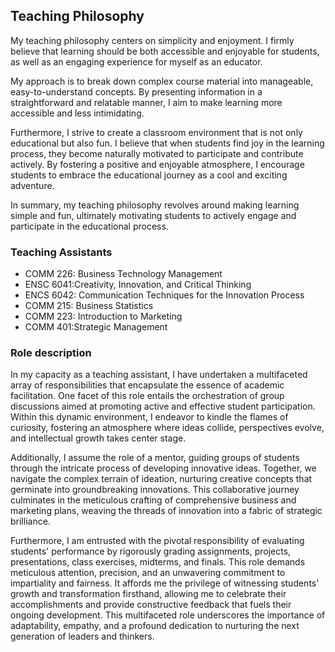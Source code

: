 ## Teaching Philosophy
My teaching philosophy centers on simplicity and enjoyment. I firmly believe that learning should be both accessible and enjoyable for students, as well as an engaging experience for myself as an educator. 

My approach is to break down complex course material into manageable, easy-to-understand concepts. By presenting information in a straightforward and relatable manner, I aim to make learning more accessible and less intimidating.

Furthermore, I strive to create a classroom environment that is not only educational but also fun. I believe that when students find joy in the learning process, they become naturally motivated to participate and contribute actively. By fostering a positive and enjoyable atmosphere, I encourage students to embrace the educational journey as a cool and exciting adventure.

In summary, my teaching philosophy revolves around making learning simple and fun, ultimately motivating students to actively engage and participate in the educational process.


### Teaching Assistants
- COMM 226: Business Technology Management
- ENSC 6041:Creativity, Innovation, and Critical Thinking
- ENCS 6042: Communication Techniques for the Innovation Process
- COMM 215: Business Statistics
- COMM 223: Introduction to Marketing
- COMM 401:Strategic Management

### Role description
In my capacity as a teaching assistant, I have undertaken a multifaceted array of responsibilities that encapsulate the essence of academic facilitation. One facet of this role entails the orchestration of group discussions aimed at promoting active and effective student participation. Within this dynamic environment, I endeavor to kindle the flames of curiosity, fostering an atmosphere where ideas collide, perspectives evolve, and intellectual growth takes center stage.

Additionally, I assume the role of a mentor, guiding groups of students through the intricate process of developing innovative ideas. Together, we navigate the complex terrain of ideation, nurturing creative concepts that germinate into groundbreaking innovations. This collaborative journey culminates in the meticulous crafting of comprehensive business and marketing plans, weaving the threads of innovation into a fabric of strategic brilliance.

Furthermore, I am entrusted with the pivotal responsibility of evaluating students' performance by rigorously grading assignments, projects, presentations, class exercises, midterms, and finals. This role demands meticulous attention, precision, and an unwavering commitment to impartiality and fairness. It affords me the privilege of witnessing students' growth and transformation firsthand, allowing me to celebrate their accomplishments and provide constructive feedback that fuels their ongoing development. This multifaceted role underscores the importance of adaptability, empathy, and a profound dedication to nurturing the next generation of leaders and thinkers.






